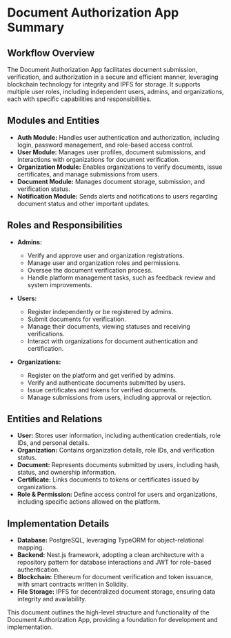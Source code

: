 
# Document Authorization App Summary

## Workflow Overview

The Document Authorization App facilitates document submission, verification, and authorization in a secure and efficient manner, leveraging blockchain technology for integrity and IPFS for storage. It supports multiple user roles, including independent users, admins, and organizations, each with specific capabilities and responsibilities.

## Modules and Entities

- **Auth Module:** Handles user authentication and authorization, including login, password management, and role-based access control.
- **User Module:** Manages user profiles, document submissions, and interactions with organizations for document verification.
- **Organization Module:** Enables organizations to verify documents, issue certificates, and manage submissions from users.
- **Document Module:** Manages document storage, submission, and verification status.
- **Notification Module:** Sends alerts and notifications to users regarding document status and other important updates.

## Roles and Responsibilities

- **Admins:**
  - Verify and approve user and organization registrations.
  - Manage user and organization roles and permissions.
  - Oversee the document verification process.
  - Handle platform management tasks, such as feedback review and system improvements.

- **Users:**
  - Register independently or be registered by admins.
  - Submit documents for verification.
  - Manage their documents, viewing statuses and receiving verifications.
  - Interact with organizations for document authentication and certification.

- **Organizations:**
  - Register on the platform and get verified by admins.
  - Verify and authenticate documents submitted by users.
  - Issue certificates and tokens for verified documents.
  - Manage submissions from users, including approval or rejection.

## Entities and Relations

- **User:** Stores user information, including authentication credentials, role IDs, and personal details.
- **Organization:** Contains organization details, role IDs, and verification status.
- **Document:** Represents documents submitted by users, including hash, status, and ownership information.
- **Certificate:** Links documents to tokens or certificates issued by organizations.
- **Role & Permission:** Define access control for users and organizations, including specific actions allowed on the platform.

## Implementation Details

- **Database:** PostgreSQL, leveraging TypeORM for object-relational mapping.
- **Backend:** Nest.js framework, adopting a clean architecture with a repository pattern for database interactions and JWT for role-based authentication.
- **Blockchain:** Ethereum for document verification and token issuance, with smart contracts written in Solidity.
- **File Storage:** IPFS for decentralized document storage, ensuring data integrity and availability.

This document outlines the high-level structure and functionality of the Document Authorization App, providing a foundation for development and implementation.
